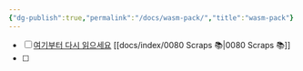 ```yaml
---
{"dg-publish":true,"permalink":"/docs/wasm-pack/","title":"wasm-pack"}
---
```


- [ ] [여기부터 다시 읽으세요](https://rustwasm.github.io/docs/wasm-pack/tutorials/npm-browser-packages/getting-started/manual-setup.html) [[docs/index/0080 Scraps 📚\|0080 Scraps 📚]]
- [ ] 
